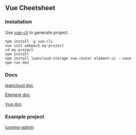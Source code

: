 ## Vue Cheetsheet

### Installation

Use [vue-cli](https://github.com/vuejs/vue-cli) to generate project.

```
npm install -g vue-cli
vue init webpack my-project
cd my-project
npm install
npm install leancloud-storage vue-router element-ui --save
npm run dev
```

### Docs

[leancloud doc](https://leancloud.cn/docs/leanstorage-started-js.html)

[Element doc](http://element.eleme.io/#/zh-CN/component/quickstart)

[Vue doc](https://vuejs.org/v2/guide/)

### Example project

[luoying-admin](https://coding.net/u/hustlzp/p/luoying-admin)

